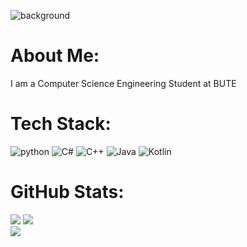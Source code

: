 ![background](background.png)

#  About Me:
I am a Computer Science Engineering Student at BUTE

#  Tech Stack:
![python](https://img.shields.io/badge/python-4571A1?style=for-the-badge&logo=python&logoColor=white) 
![C#](https://img.shields.io/badge/c%23-3F8424?style=for-the-badge&logo=c-sharp&logoColor=white)
![C++](https://img.shields.io/badge/c++-E1587E?style=for-the-badge&logo=c%2B%2B&logoColor=white) 
![Java](https://img.shields.io/badge/java-A7752F?style=for-the-badge&logo=java&logoColor=white) 
![Kotlin](https://img.shields.io/badge/kotlin-A27DF7?style=for-the-badge&logo=kotlin&logoColor=white)

#  GitHub Stats:
![](http://github-profile-summary-cards.vercel.app/api/cards/profile-details?username=dkrisztan&theme=rose_pine#gh-dark-mode-only)
![](https://github-readme-stats.vercel.app/api?username=dkrisztan&show_icons=true&hide_border=true&theme=dark#gh-dark-mode-only)\
![](https://github-readme-stats.vercel.app/api/top-langs/?username=dkrisztan&langs_count=10&exclude_repo=&hide=jupyter%20notebook,ejs,dockerfile,vim%20script,cmake,makefile,batchfile,emacs%20lisp,css,html&layout=compact&hide_border=true&theme=dark#gh-dark-mode-only)
